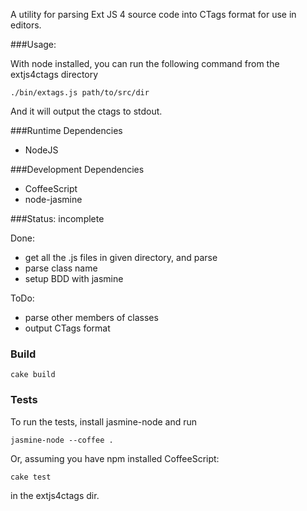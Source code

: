 A utility for parsing Ext JS 4 source code into CTags format for use in editors.

###Usage:

With node installed, you can run the following command from the extjs4ctags directory

	./bin/extags.js path/to/src/dir

And it will output the ctags to stdout.

###Runtime Dependencies
* NodeJS

###Development Dependencies
* CoffeeScript
* node-jasmine

###Status: incomplete

Done:

* get all the .js files in given directory, and parse
* parse class name
* setup BDD with jasmine

ToDo:

* parse other members of classes
* output CTags format

### Build

	cake build

### Tests

To run the tests, install jasmine-node and run

	jasmine-node --coffee .

Or, assuming you have npm installed CoffeeScript:
	
	cake test

in the extjs4ctags dir.


